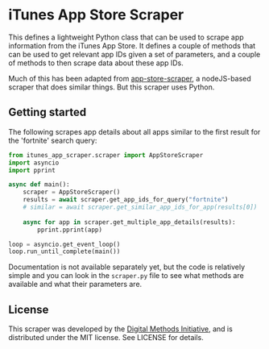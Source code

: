 # iTunes App Store Scraper
This defines a lightweight Python class that can be used to scrape app 
information from the iTunes App Store. It defines a couple of methods that can
be used to get relevant app IDs given a set of parameters, and a couple of 
methods to then scrape data about these app IDs.

Much of this has been adapted from 
[app-store-scraper](https://github.com/facundoolano/app-store-scraper), a 
nodeJS-based scraper that does similar things. But this scraper uses Python.

## Getting started
The following scrapes app details about all apps similar to the first result 
for the 'fortnite' search query:

```python
from itunes_app_scraper.scraper import AppStoreScraper
import asyncio
import pprint

async def main():
    scraper = AppStoreScraper()
    results = await scraper.get_app_ids_for_query("fortnite")
    # similar = await scraper.get_similar_app_ids_for_app(results[0])
    
    async for app in scraper.get_multiple_app_details(results):
        pprint.pprint(app)

loop = asyncio.get_event_loop()
loop.run_until_complete(main())
```

Documentation is not available separately yet, but the code is relatively
simple and you can look in the `scraper.py` file to see what methods are 
available and what their parameters are.

## License
This scraper was developed by the 
[Digital Methods Initiative](https://digitalmethods.net), and is distributed
under the MIT license. See LICENSE for details.
